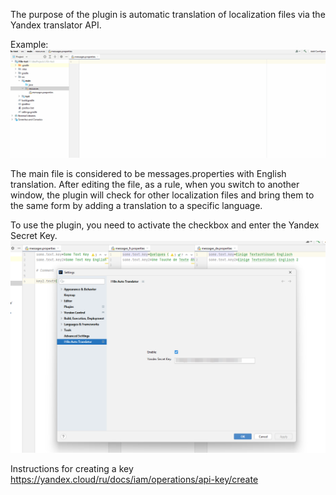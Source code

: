The purpose of the plugin is automatic translation of localization files via the Yandex translator API.

Example:
![Example](src/main/assets/i18n.gif)

The main file is considered to be messages.properties with English translation. After editing the file, as a rule, when you switch to another window, the plugin will check for other localization files and bring them to the same form by adding a translation to a specific language.

To use the plugin, you need to activate the checkbox and enter the Yandex Secret Key. 
![Example](src/main/assets/settings.png)


Instructions for creating a key https://yandex.cloud/ru/docs/iam/operations/api-key/create